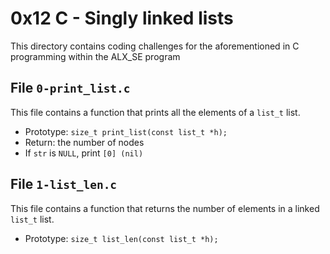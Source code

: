 # 0x12 C - Singly linked lists
This directory contains coding challenges for the aforementioned in C programming within the ALX_SE program

## File `0-print_list.c`
This file contains a function that prints all the elements of a `list_t` list.
* Prototype: `size_t print_list(const list_t *h);`
* Return: the number of nodes
* If `str` is `NULL`, print `[0] (nil)`

## File `1-list_len.c`
This file contains a function that returns the number of elements in a linked `list_t` list.
* Prototype: `size_t list_len(const list_t *h);`





